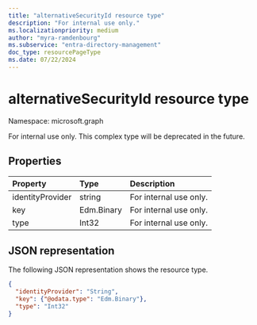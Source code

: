 ```yaml
---
title: "alternativeSecurityId resource type"
description: "For internal use only."
ms.localizationpriority: medium
author: "myra-ramdenbourg"
ms.subservice: "entra-directory-management"
doc_type: resourcePageType
ms.date: 07/22/2024
---
```


# alternativeSecurityId resource type

Namespace: microsoft.graph

For internal use only. This complex type will be deprecated in the future.

## Properties

| Property         | Type       | Description           |
|:-----------------|:-----------|:----------------------|
| identityProvider | string     | For internal use only.|
| key              | Edm.Binary | For internal use only.|
| type             | Int32      | For internal use only.|

## JSON representation

The following JSON representation shows the resource type.

<!--{
  "blockType": "resource",
  "@odata.type": "microsoft.graph.alternativeSecurityId"
}-->

```json
{
  "identityProvider": "String",
  "key": {"@odata.type": "Edm.Binary"},
  "type": "Int32"
}
```
